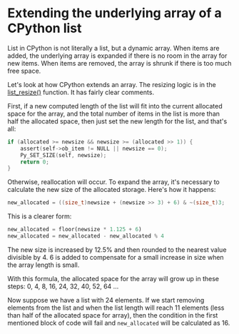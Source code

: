 # Extending the underlying array of a CPython list

List in CPython is not literally a list, but a dynamic array. When items are added, the underlying array is expanded if there is no room in the array for new items. When items are removed, the array is shrunk if there is too much free space.

Let's look at how CPython extends an array. The resizing logic is in the [list_resize()](https://github.com/python/cpython/blob/main/Objects/listobject.c#L47) function. It has fairly clear comments.

First, if a new computed length of the list will fit into the current allocated space for the array, and the total number of items in the list is more than half the allocated space, then just set the new length for the list, and that's all:

```c
if (allocated >= newsize && newsize >= (allocated >> 1)) {
	assert(self->ob_item != NULL || newsize == 0);
	Py_SET_SIZE(self, newsize);
	return 0;
}
```

Otherwise, reallocation will occur. To expand the array, it's necessary to calculate the new size of the allocated storage. Here's how it happens:

```c
new_allocated = ((size_t)newsize + (newsize >> 3) + 6) & ~(size_t)3;
```

This is a clearer form:

```python
new_allocated = floor(newsize * 1.125 + 6)
new_allocated = new_allocated - new_allocated % 4
```

The new size is increased by 12.5% and then rounded to the nearest value divisible by 4. 6 is added to compensate for a small increase in size when the array length is small.

With this formula, the allocated space for the array will grow up in these steps: 0, 4, 8, 16, 24, 32, 40, 52, 64 …

Now suppose we have a list with 24 elements. If we start removing elements from the list and when the list length will reach 11 elements (less than half of the allocated space for array), then the condition in the first mentioned block of code will fail and `new_allocated` will be calculated as 16.
